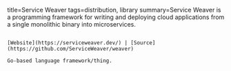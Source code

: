 title=Service Weaver
tags=distribution, library
summary=Service Weaver is a programming framework for writing and deploying cloud applications from a single monolithic binary into microservices.
~~~~~~

[Website](https://serviceweaver.dev/) | [Source](https://github.com/ServiceWeaver/weaver)

Go-based language framework/thing.
